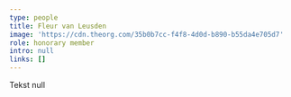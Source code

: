 ```yaml
---
type: people
title: Fleur van Leusden
image: 'https://cdn.theorg.com/35b0b7cc-f4f8-4d0d-b890-b55da4e705d7'
role: honorary member
intro: null
links: []
---
```

Tekst null
